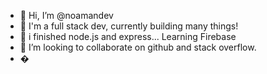 - 👋 Hi, I’m @noamandev
- 👀 I'm a full stack dev, currently building many things!
- 🌱 i finished node.js and express... Learning Firebase
- 💞️ I’m looking to collaborate on github and stack overflow.
- � 
